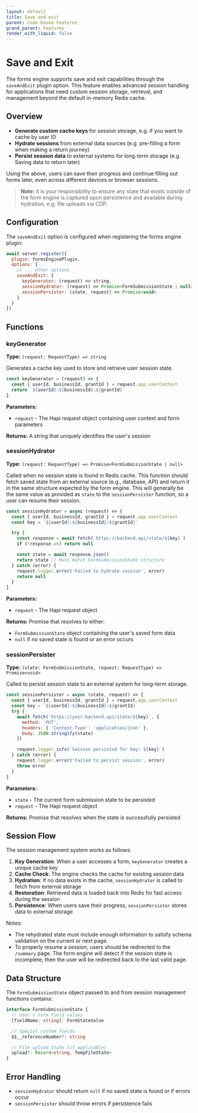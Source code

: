 ```yaml
---
layout: default
title: Save and exit
parent: Code-based Features
grand_parent: Features
render_with_liquid: false
---
```


# Save and Exit

The forms engine supports save and exit capabilities through the `saveAndExit` plugin option. This feature enables advanced session handling for applications that need custom session storage, retrieval, and management beyond the default in-memory Redis cache.

## Overview

- **Generate custom cache keys** for session storage, e.g. if you want to cache by user ID
- **Hydrate sessions** from external data sources (e.g. pre-filling a form when making a return journey)
- **Persist session data** to external systems for long-term storage (e.g. Saving data to return later)

Using the above, users can save their progress and continue filling out forms later, even across different devices or browser sessions.

> **Note:** it is your responsibility to ensure any state that exists outside of the form engine is captured upon persistence and available during hydration, e.g. file uploads via CDP.

## Configuration

The `saveAndExit` option is configured when registering the forms engine plugin:

```js
await server.register({
  plugin: formsEnginePlugin,
  options: {
    // ... other options
    saveAndExit: {
      keyGenerator: (request) => string,
      sessionHydrator: (request) => Promise<FormSubmissionState | null>,
      sessionPersister: (state, request) => Promise<void>
    }
  }
})
```

## Functions

### keyGenerator

**Type:** `(request: RequestType) => string`

Generates a cache key used to store and retrieve user session state.

```js
const keyGenerator = (request) => {
  const { userId, businessId, grantId } = request.app.userContext
  return `${userId}:${businessId}:${grantId}`
}
```

**Parameters:**

- `request` - The Hapi request object containing user context and form parameters

**Returns:** A string that uniquely identifies the user's session

### sessionHydrator

**Type:** `(request: RequestType) => Promise<FormSubmissionState | null>`

Called when no session state is found in Redis cache. This function should fetch saved state from an external source (e.g., database, API) and return it in the same structure expected by the form engine. This will generally be the same value as provided as `state` to the `sessionPersister` function, so a user can resume their session.

```js
const sessionHydrator = async (request) => {
  const { userId, businessId, grantId } = request.app.userContext
  const key = `${userId}:${businessId}:${grantId}`

  try {
    const response = await fetch(`https://backend.api/state/${key}`)
    if (!response.ok) return null

    const state = await response.json()
    return state // Must match FormSubmissionState structure
  } catch (error) {
    request.logger.error('Failed to hydrate session', error)
    return null
  }
}
```

**Parameters:**

- `request` - The Hapi request object

**Returns:** Promise that resolves to either:

- `FormSubmissionState` object containing the user's saved form data
- `null` if no saved state is found or an error occurs

### sessionPersister

**Type:** `(state: FormSubmissionState, request: RequestType) => Promise<void>`

Called to persist session state to an external system for long-term storage.

```js
const sessionPersister = async (state, request) => {
  const { userId, businessId, grantId } = request.app.userContext
  const key = `${userId}:${businessId}:${grantId}`
  try {
    await fetch(`https://your-backend.api/state/${key}`, {
      method: 'PUT',
      headers: { 'Content-Type': 'application/json' },
      body: JSON.stringify(state)
    })

    request.logger.info(`Session persisted for key: ${key}`)
  } catch (error) {
    request.logger.error('Failed to persist session', error)
    throw error
  }
}
```

**Parameters:**

- `state` - The current form submission state to be persisted
- `request` - The Hapi request object

**Returns:** Promise that resolves when the state is successfully persisted

## Session Flow

The session management system works as follows:

1. **Key Generation**: When a user accesses a form, `keyGenerator` creates a unique cache key
2. **Cache Check**: The engine checks the cache for existing session data
3. **Hydration**: If no data exists in the cache, `sessionHydrator` is called to fetch from external storage
4. **Restoration**: Retrieved data is loaded back into Redis for fast access during the session
5. **Persistence**: When users save their progress, `sessionPersister` stores data to external storage

Notes:

- The rehydrated state must include enough information to satisfy schema validation on the current or next page.
- To properly resume a session, users should be redirected to the `/summary` page. The form engine will detect if the session state is incomplete, then the user will be redirected back to the last valid page.

## Data Structure

The `FormSubmissionState` object passed to and from session management functions contains:

```typescript
interface FormSubmissionState {
  // User's form field values
  [fieldName: string]: FormStateValue

  // Special system fields
  $$__referenceNumber?: string

  // File upload state (if applicable)
  upload?: Record<string, TempFileState>
}
```

## Error Handling

- `sessionHydrator` should return `null` if no saved state is found or if errors occur
- `sessionPersister` should throw errors if persistence fails
